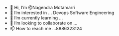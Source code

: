 - 👋 Hi, I’m @Nagendra Motamarri
- 👀 I’m interested in ... Devops Software Engineering
- 🌱 I’m currently learning ...
- 💞️ I’m looking to collaborate on ...
- 📫 How to reach me ...8886323124

<!---
180031100/180031100 is a ✨ special ✨ repository because its `README.md` (this file) appears on your GitHub profile.
You can click the Preview link to take a look at your changes.
--->
